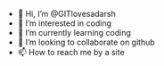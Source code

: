 - 👋 Hi, I’m @GITlovesadarsh
- 👀 I’m interested in coding
- 🌱 I’m currently learning coding
- 💞️ I’m looking to collaborate on github
- 📫 How to reach me by a site

<!---
GITlovesadarsh/GITlovesadarsh is a ✨ special ✨ repository because its `README.md` (this file) appears on your GitHub profile.
You can click the Preview link to take a look at your changes.
--->
